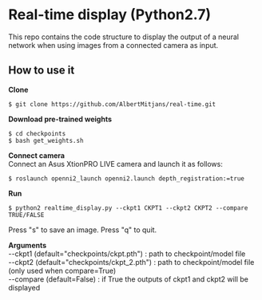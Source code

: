 # Real-time display (Python2.7)
This repo contains the code structure to display the output of a neural network when using images from a connected camera as input.

## How to use it  

**Clone**  
```
$ git clone https://github.com/AlbertMitjans/real-time.git
```

**Download pre-trained weights**
```
$ cd checkpoints
$ bash get_weights.sh
```

**Connect camera**  
Connect an Asus XtionPRO LIVE camera and launch it as follows:
```
$ roslaunch openni2_launch openni2.launch depth_registration:=true
```

**Run**
```
$ python2 realtime_display.py --ckpt1 CKPT1 --ckpt2 CKPT2 --compare TRUE/FALSE
```
Press "s" to save an image.
Press "q" to quit.

**Arguments**  
--ckpt1 (default="checkpoints/ckpt.pth") : path to checkpoint/model file  
--ckpt2 (default="checkpoints/ckpt_2.pth") : path to checkpoint/model file (only used when compare=True)  
--compare (default=False) : if True the outputs of ckpt1 and ckpt2 will be displayed  

